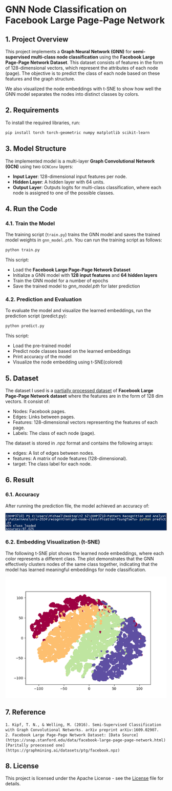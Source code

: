 # GNN Node Classification on Facebook Large Page-Page Network

## 1. Project Overview
This project implements a **Graph Neural Network (GNN)** for **semi-supervised multi-class node classification** using the **Facebook Large Page-Page Network Dataset**. This dataset consists of features in the form of 128-dimensional vectors, which represent the attributes of each node (page). The objective is to predict the class of each node based on these features and the graph structure.

We also visualized the node embeddings with t-SNE to show how well the GNN model separates the nodes into distinct classes by colors.

## 2. Requirements
To install the required libraries, run:
```bash
pip install torch torch-geometric numpy matplotlib scikit-learn
```

## 3. Model Structure
The implemented model is a multi-layer **Graph Convolutional Network (GCN)** using two `GCNConv` layers:
- **Input Layer**: 128-dimensional input features per node.
- **Hidden Layer**: A hidden layer with 64 units.
- **Output Layer**: Outputs logits for multi-class classification, where each node is assigned to one of the possible classes.

## 4. Run the Code

### 4.1. Train the Model
The training script (`train.py`) trains the GNN model and saves the trained model weights in `gnn_model.pth`. You can run the training script as follows:

```bash
python train.py
```

This script:
- Load the **Facebook Large Page-Page Network Dataset**
- Initialize a GNN model with **128 input features** and **64 hidden layers**
- Train the GNN model for a number of epochs
- Save the trained model to *gnn_model.pth* for later prediction

### 4.2. Prediction and Evaluation
To evaluate the model and visualize the learned embeddings, run the prediction script (predict.py):

```bash
python predict.py
```

This script:
- Load the pre-trained model
- Predict node classes based on the learned embeddings
- Print accuracy of the model
- Visualize the node embedding using t-SNE(colored)

## 5. Dataset
The dataset I used is a [partially processed dataset](https://graphmining.ai/datasets/ptg/facebook.npz) of **Facebook Large Page-Page Network dataset** where the features are in the form of 128 dim vectors.
It consist of:
- Nodes: Facebook pages.
- Edges: Links between pages.
- Features: 128-dimensional vectors representing the features of each page.
- Labels: The class of each node (page).

The dataset is stored in .npz format and contains the following arrays:
- edges: A list of edges between nodes.
- features: A matrix of node features (128-dimensional).
- target: The class label for each node.

## 6. Result

### 6.1. Accuracy

After running the prediction file, the model achieved an accuracy of:

![Accuracy](./images/accuracy.png)

### 6.2. Embedding Visualization (t-SNE)

The following t-SNE plot shows the learned node embeddings, where each color represents a different class. The plot demonstrates that the GNN effectively clusters nodes of the same class together, indicating that the model has learned meaningful embeddings for node classification.

![SNE](./images/SNE%20visualization.png)

## 7. Reference
    1. Kipf, T. N., & Welling, M. (2016). Semi-Supervised Classification with Graph Convolutional Networks. arXiv preprint arXiv:1609.02907.
    2. Facebook Large Page-Page Network Dataset: [Data Source](https://snap.stanford.edu/data/facebook-large-page-page-network.html) [Paritally proecessed one](https://graphmining.ai/datasets/ptg/facebook.npz)

## 8. License
This project is licensed under the Apache License - see the [License](LICENSE) file for details.